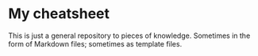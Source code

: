 # My cheatsheet
This is just a general repository to pieces of knowledge.
Sometimes in the form of Markdown files; sometimes as template files.
